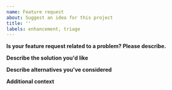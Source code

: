 ```yaml
---
name: Feature request
about: Suggest an idea for this project
title: ''
labels: enhancement, triage
---
```


<!-- Thanks for helping us to improve masa oracle! We welcome all feature requests. Please fill out each area of the template so we can better help you. 
Comments like this will be hidden when you post but you can delete them if you wish. -->

**Is your feature request related to a problem? Please describe.**
<!-- A clear and concise description of what the problem is. Ex. I'm always frustrated when [...]  -->

**Describe the solution you'd like**
<!-- A clear and concise description of what you want to happen.  -->

**Describe alternatives you've considered**
<!-- A clear and concise description of any alternative solutions or features you've considered.  -->

**Additional context**
<!-- Add any other context or screenshots about the feature request here. -->
